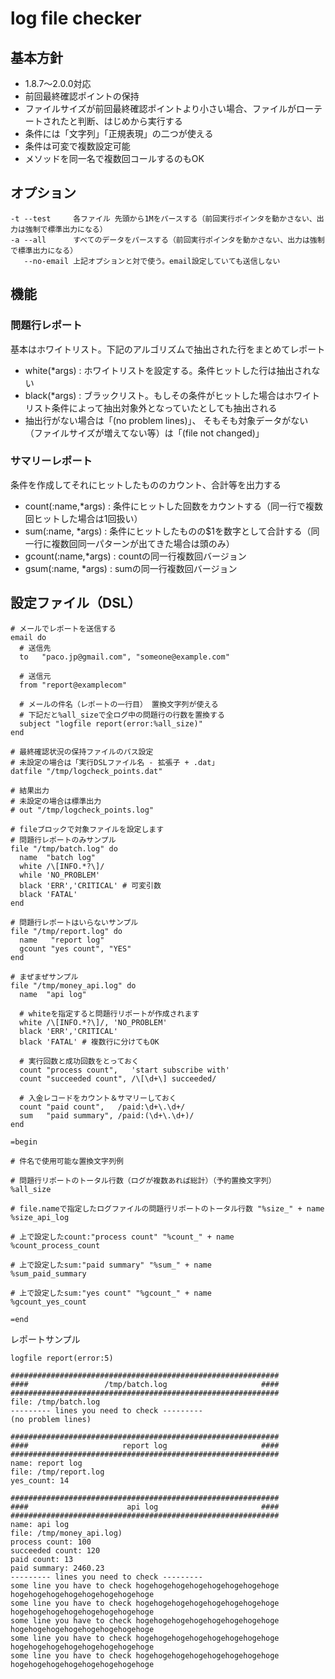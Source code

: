 # log file checker

## 基本方針

* 1.8.7〜2.0.0対応
* 前回最終確認ポイントの保持
* ファイルサイズが前回最終確認ポイントより小さい場合、ファイルがローテートされたと判断、はじめから実行する
* 条件には「文字列」「正規表現」の二つが使える
* 条件は可変で複数設定可能 
* メソッドを同一名で複数回コールするのもOK

## オプション

```
-t --test     各ファイル 先頭から1Mをパースする（前回実行ポインタを動かさない、出力は強制で標準出力になる）
-a --all      すべてのデータをパースする（前回実行ポインタを動かさない、出力は強制で標準出力になる）
   --no-email 上記オプションと対で使う。email設定していても送信しない
```

## 機能

### 問題行レポート

基本はホワイトリスト。下記のアルゴリズムで抽出された行をまとめてレポート

* white(*args) : ホワイトリストを設定する。条件ヒットした行は抽出されない
* black(*args) : ブラックリスト。もしその条件がヒットした場合はホワイトリスト条件によって抽出対象外となっていたとしても抽出される
* 抽出行がない場合は「(no problem lines)」、 そもそも対象データがない（ファイルサイズが増えてない等）は「(file not changed)」

### サマリーレポート

条件を作成してそれにヒットしたもののカウント、合計等を出力する

* count(:name,*args) : 条件にヒットした回数をカウントする（同一行で複数回ヒットした場合は1回扱い）
* sum(:name, *args) : 条件にヒットしたものの$1を数字として合計する（同一行に複数回同一パターンが出てきた場合は頭のみ）
* gcount(:name,*args) : countの同一行複数回バージョン
* gsum(:name, *args) : sumの同一行複数回バージョン


## 設定ファイル（DSL）

```
# メールでレポートを送信する
email do
  # 送信先
  to   "paco.jp@gmail.com", "someone@example.com"

  # 送信元
  from "report@examplecom"

  # メールの件名（レポートの一行目） 置換文字列が使える 
  # 下記だと%all_sizeで全ログ中の問題行の行数を置換する
  subject "logfile report(error:%all_size)" 
end

# 最終確認状況の保持ファイルのパス設定
# 未設定の場合は「実行DSLファイル名 - 拡張子 + .dat」
datfile "/tmp/logcheck_points.dat"

# 結果出力
# 未設定の場合は標準出力
# out "/tmp/logcheck_points.log"

# fileブロックで対象ファイルを設定します
# 問題行レポートのみサンプル
file "/tmp/batch.log" do
  name  "batch log"
  white /\[INFO.*?\]/
  while 'NO_PROBLEM'
  black 'ERR','CRITICAL' # 可変引数
  black 'FATAL'
end

# 問題行レポートはいらないサンプル
file "/tmp/report.log" do
  name   "report log"
  gcount "yes count", "YES"
end

# まぜまぜサンプル
file "/tmp/money_api.log" do
  name  "api log"

  # whiteを指定すると問題行リポートが作成されます
  white /\[INFO.*?\]/, 'NO_PROBLEM'
  black 'ERR','CRITICAL'
  black 'FATAL' # 複数行に分けてもOK

  # 実行回数と成功回数をとっておく
  count "process count",   'start subscribe with'
  count "succeeded count", /\[\d+\] succeeded/

  # 入金レコードをカウント＆サマリーしておく
  count "paid count",   /paid:\d+\.\d+/
  sum   "paid summary", /paid:(\d+\.\d+)/
end

=begin

# 件名で使用可能な置換文字列例

# 問題行リポートのトータル行数（ログが複数あれば総計）（予約置換文字列）
%all_size
 
# file.nameで指定したログファイルの問題行リポートのトータル行数 "%size_" + name
%size_api_log 

# 上で設定したcount:"process count" "%count_" + name
%count_process_count 

# 上で設定したsum:"paid summary" "%sum_" + name
%sum_paid_summary 

# 上で設定したsum:"yes count" "%gcount_" + name
%gcount_yes_count

=end

```

レポートサンプル

```
logfile report(error:5)

############################################################
####                 /tmp/batch.log                     ####
############################################################
file: /tmp/batch.log
--------- lines you need to check ---------
(no problem lines)

############################################################
####                     report log                     ####
############################################################
name: report log
file: /tmp/report.log
yes_count: 14

############################################################
####                      api log                       ####
############################################################
name: api log
file: /tmp/money_api.log)
process count: 100
succeeded count: 120
paid count: 13
paid summary: 2460.23
--------- lines you need to check ---------
some line you have to check hogehogehogehogehogehogehogehoge hogehogehogehogehogehogehogehoge
some line you have to check hogehogehogehogehogehogehogehoge hogehogehogehogehogehogehogehoge
some line you have to check hogehogehogehogehogehogehogehoge hogehogehogehogehogehogehogehoge
some line you have to check hogehogehogehogehogehogehogehoge hogehogehogehogehogehogehogehoge
some line you have to check hogehogehogehogehogehogehogehoge hogehogehogehogehogehogehogehoge

```
